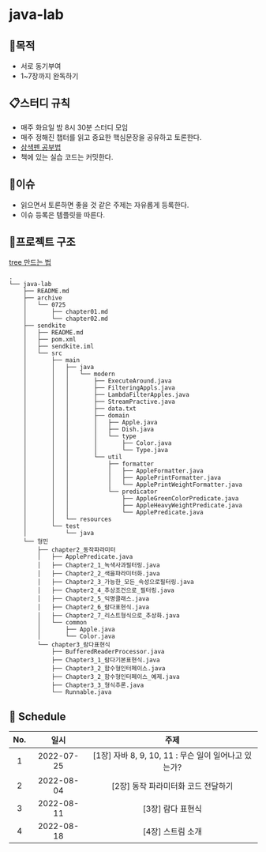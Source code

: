 # java-lab

## 🚩목적
* 서로 동기부여 
* 1~7장까지 완독하기

## 📋스터디 규칙
- 매주 화요일 밤 8시 30분 스터디 모임
- 매주 정해진 챕터를 읽고 중요한 핵심문장을 공유하고 토론한다. 
- [삼색펜 공부법](http://m.egloos.zum.com/agile/v/3684946)
- 책에 있는 실습 코드는 커밋한다.


## 📌이슈
- 읽으면서 토론하면 좋을 것 같은 주제는 자유롭게 등록한다.
- 이슈 등록은 템플릿을 따른다.

## 🧬프로젝트 구조 
[tree 만드는 법](https://yeoon.tistory.com/91)

```shell
.
└── java-lab
    ├── README.md
    ├── archive
    │   └── 0725
    │       ├── chapter01.md
    │       └── chapter02.md
    ├── sendkite
    │   ├── README.md
    │   ├── pom.xml
    │   ├── sendkite.iml
    │   └── src
    │       ├── main
    │       │   ├── java
    │       │   │   └── modern
    │       │   │       ├── ExecuteAround.java
    │       │   │       ├── FilteringAppls.java
    │       │   │       ├── LambdaFilterApples.java
    │       │   │       ├── StreamPractive.java
    │       │   │       ├── data.txt
    │       │   │       ├── domain
    │       │   │       │   ├── Apple.java
    │       │   │       │   ├── Dish.java
    │       │   │       │   └── type
    │       │   │       │       ├── Color.java
    │       │   │       │       └── Type.java
    │       │   │       └── util
    │       │   │           ├── formatter
    │       │   │           │   ├── AppleFormatter.java
    │       │   │           │   ├── ApplePrintFormatter.java
    │       │   │           │   └── ApplePrintWeightFormatter.java
    │       │   │           └── predicator
    │       │   │               ├── AppleGreenColorPredicate.java
    │       │   │               ├── AppleHeavyWeightPredicate.java
    │       │   │               └── ApplePredicate.java
    │       │   └── resources
    │       └── test
    │           └── java
    └── 형민
        ├── chapter2_동작파라미터
        │   ├── ApplePredicate.java
        │   ├── Chapter2_1_녹색사과필터링.java
        │   ├── Chapter2_2_색을파라미터화.java
        │   ├── Chapter2_3_가능한_모든_속성으로필터링.java
        │   ├── Chapter2_4_추상조건으로_필터링.java
        │   ├── Chapter2_5_익명클래스.java
        │   ├── Chapter2_6_람다표현식.java
        │   ├── Chapter2_7_리스트형식으로_추상화.java
        │   └── common
        │       ├── Apple.java
        │       └── Color.java
        └── chapter3_람다표현식
            ├── BufferedReaderProcessor.java
            ├── Chapter3_1_람다기본표현식.java
            ├── Chapter3_2_함수형인터페이스.java
            ├── Chapter3_2_함수형인터페이스_예제.java
            ├── Chapter3_3_형식추론.java
            └── Runnable.java

```

## 🐾 Schedule

| No. |    일시    |                         주제                         |
| :-: | :--------: | :--------------------------------------------------: |
|  1  | 2022-07-25 | [1장] 자바 8, 9, 10, 11 : 무슨 일이 일어나고 있는가? |
|  2  | 2022-08-04 |         [2장] 동작 파라미터화 코드 전달하기          |
|  3  | 2022-08-11 |         [3장] 람다 표현식          |
|  4  | 2022-08-18 |         [4장] 스트림 소개          |

